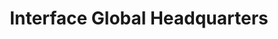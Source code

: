 ---
title: "Interface Global Headquarters"
url: /atlanta/interface-global-headquarters/
shop: carpet
---